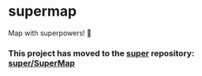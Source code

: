 # supermap
Map with superpowers! 💪

### This project has moved to the [super](https://github.com/clarketm/super) repository: [super/SuperMap](https://github.com/clarketm/super/tree/master/packages/supermap#readme)

